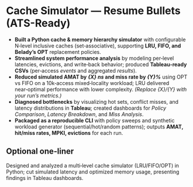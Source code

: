 # Cache Simulator — Resume Bullets (ATS-Ready)

- **Built a Python cache & memory hierarchy simulator** with configurable N‑level inclusive caches (set‑associative), supporting **LRU, FIFO, and Belady’s OPT** replacement policies.
- **Streamlined system performance analysis** by modeling per‑level latencies, evictions, and write‑back behavior; produced **Tableau‑ready CSVs** (per‑access *events* and aggregated *results*).
- **Reduced simulated AMAT by _{X} ns_ and miss rate by _{Y}%_** using OPT vs FIFO on a 10k‑access mixed‑locality workload; LRU delivered near‑optimal performance with lower complexity. *(Replace {X}/{Y} with your run’s metrics.)*
- **Diagnosed bottlenecks** by visualizing hot sets, conflict misses, and latency distributions in **Tableau**; created dashboards for *Policy Comparison*, *Latency Breakdown*, and *Miss Analysis*.
- **Packaged as a reproducible CLI** with policy sweeps and synthetic workload generator (sequential/hot/random patterns); outputs **AMAT, hit/miss rates, MPKI, evictions** for each run.

## Optional one‑liner
Designed and analyzed a multi‑level cache simulator (LRU/FIFO/OPT) in Python; cut simulated latency and optimized memory usage, presenting findings in Tableau dashboards.
